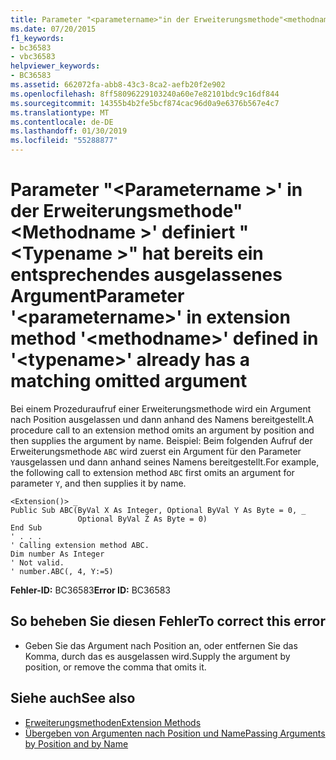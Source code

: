 ```yaml
---
title: Parameter "<parametername>"in der Erweiterungsmethode"<methodname>"definiert "<typename>" hat bereits ein entsprechendes ausgelassenes Argument
ms.date: 07/20/2015
f1_keywords:
- bc36583
- vbc36583
helpviewer_keywords:
- BC36583
ms.assetid: 662072fa-abb8-43c3-8ca2-aefb20f2e902
ms.openlocfilehash: 8ff58096229103240a60e7e82101bdc9c16df844
ms.sourcegitcommit: 14355b4b2fe5bcf874cac96d0a9e6376b567e4c7
ms.translationtype: MT
ms.contentlocale: de-DE
ms.lasthandoff: 01/30/2019
ms.locfileid: "55288877"
---
```

# <a name="parameter-parametername-in-extension-method-methodname-defined-in-typename-already-has-a-matching-omitted-argument"></a><span data-ttu-id="7b415-102">Parameter "\<Parametername >' in der Erweiterungsmethode"\<Methodname >' definiert "\<Typename >" hat bereits ein entsprechendes ausgelassenes Argument</span><span class="sxs-lookup"><span data-stu-id="7b415-102">Parameter '\<parametername>' in extension method '\<methodname>' defined in '\<typename>' already has a matching omitted argument</span></span>
<span data-ttu-id="7b415-103">Bei einem Prozeduraufruf einer Erweiterungsmethode wird ein Argument nach Position ausgelassen und dann anhand des Namens bereitgestellt.</span><span class="sxs-lookup"><span data-stu-id="7b415-103">A procedure call to an extension method omits an argument by position and then supplies the argument by name.</span></span> <span data-ttu-id="7b415-104">Beispiel: Beim folgenden Aufruf der Erweiterungsmethode `ABC` wird zuerst ein Argument für den Parameter `Y`ausgelassen und dann anhand seines Namens bereitgestellt.</span><span class="sxs-lookup"><span data-stu-id="7b415-104">For example, the following call to extension method `ABC` first omits an argument for parameter `Y`, and then supplies it by name.</span></span>  
  
```  
<Extension()> _  
Public Sub ABC(ByVal X As Integer, Optional ByVal Y As Byte = 0, _  
               Optional ByVal Z As Byte = 0)  
End Sub  
' . . .  
' Calling extension method ABC.  
Dim number As Integer  
' Not valid.  
' number.ABC(, 4, Y:=5)  
```  
  
 <span data-ttu-id="7b415-105">**Fehler-ID:** BC36583</span><span class="sxs-lookup"><span data-stu-id="7b415-105">**Error ID:** BC36583</span></span>  
  
## <a name="to-correct-this-error"></a><span data-ttu-id="7b415-106">So beheben Sie diesen Fehler</span><span class="sxs-lookup"><span data-stu-id="7b415-106">To correct this error</span></span>  
  
-   <span data-ttu-id="7b415-107">Geben Sie das Argument nach Position an, oder entfernen Sie das Komma, durch das es ausgelassen wird.</span><span class="sxs-lookup"><span data-stu-id="7b415-107">Supply the argument by position, or remove the comma that omits it.</span></span>  
  
## <a name="see-also"></a><span data-ttu-id="7b415-108">Siehe auch</span><span class="sxs-lookup"><span data-stu-id="7b415-108">See also</span></span>
- [<span data-ttu-id="7b415-109">Erweiterungsmethoden</span><span class="sxs-lookup"><span data-stu-id="7b415-109">Extension Methods</span></span>](../../visual-basic/programming-guide/language-features/procedures/extension-methods.md)
- [<span data-ttu-id="7b415-110">Übergeben von Argumenten nach Position und Name</span><span class="sxs-lookup"><span data-stu-id="7b415-110">Passing Arguments by Position and by Name</span></span>](../../visual-basic/programming-guide/language-features/procedures/passing-arguments-by-position-and-by-name.md)
